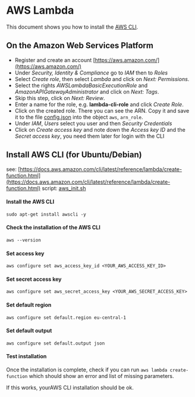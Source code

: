 # AWS Lambda

This document shows you how to install the [AWS CLI](https://docs.aws.amazon.com/cli/latest/userguide/cli-chap-install.html).

## On the Amazon Web Services Platform

  - Register and create an account [https://aws.amazon.com/](https://aws.amazon.com/)
  - Under *Security, Identity & Compliance* go to *IAM* then to *Roles*
  - Select *Create role*, then select *Lambda* and click on *Next: Permissions*.
  - Select the rights *AWSLambdaBasicExecutionRole* and *AmazonAPIGatewayAdministrator* and click on *Next: Tags*.
  - Skip this step, click on *Next: Review*.
  - Enter a name for the role, e.g. **lambda-cli-role** and click *Create Role*.
  - Click on the created role. There you can see the ARN. Copy it and save it to the file [config.json](../main/config.json) into the object `aws`, `arn_role`.
  - Under *IAM*, *Users* select you user and then *Security Credentials*
  - Click on *Create access key* and note down the *Access key ID* and the *Secret access key*, you need them later for login with the CLI

## Install AWS CLI (for Ubuntu/Debian)

see: [https://docs.aws.amazon.com/cli/latest/reference/lambda/create-function.html](https://docs.aws.amazon.com/cli/latest/reference/lambda/create-function.html)
script: [aws_init.sh](aws_init.sh)

#### Install the AWS CLI
`sudo apt-get install awscli -y`

#### Check the installation of the AWS CLI
`aws --version`

#### Set access key
`aws configure set aws_access_key_id <YOUR_AWS_ACCESS_KEY_ID>`

#### Set secret access key
`aws configure set aws_secret_access_key <YOUR_AWS_SECRET_ACCESS_KEY>`

#### Set default region
`aws configure set default.region eu-central-1`

#### Set default output
`aws configure set default.output json`

#### Test installation

Once the installation is complete, check if you can run `aws lambda create-function` which should show an error and list of missing parameters.

If this works, yourAWS CLI installation should be ok.
